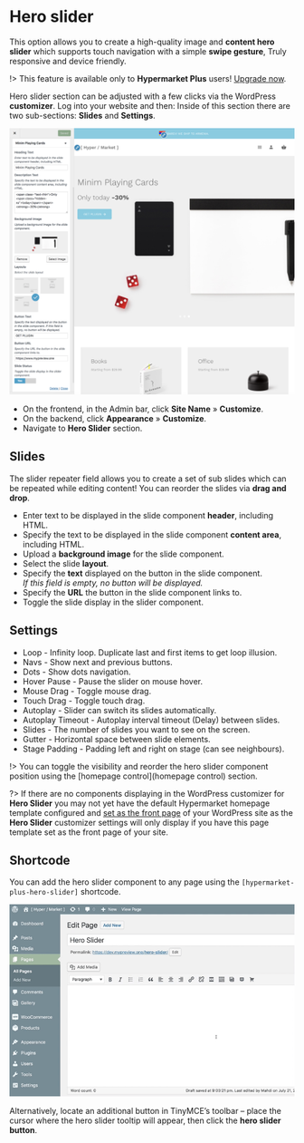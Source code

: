 # Hero slider

This option allows you to create a high-quality image and **content hero slider** which supports touch navigation with a simple **swipe gesture**, Truly responsive and device friendly.

!> This feature is available only to **Hypermarket Plus** users! [Upgrade now](https://www.mypreview.one).

Hero slider section can be adjusted with a few clicks via the WordPress **customizer**. Log into your website and then:
Inside of this section there are two sub-sections: **Slides** and **Settings**.

![Hero product](img/hero-slider.png)

* On the frontend, in the Admin bar, click **Site Name** » **Customize**.
* On the backend, click **Appearance** » **Customize**.
* Navigate to **Hero Slider** section.

## Slides

The slider repeater field allows you to create a set of sub slides which can be repeated while editing content! You can reorder the slides via **drag and drop**.

* Enter text to be displayed in the slide component **header**, including HTML.
* Specify the text to be displayed in the slide component **content area**, including HTML.
* Upload a **background image** for the slide component.	
* Select the slide **layout**.
* Specify the **text** displayed on the button in the slide component.<br/>
*If this field is empty, no button will be displayed.*
* Specify the **URL** the button in the slide component links to.	
* Toggle the slide display in the slider component.	

## Settings

* Loop - Infinity loop. Duplicate last and first items to get loop illusion.
* Navs - Show next and previous buttons.
* Dots - Show dots navigation.
* Hover Pause - Pause the slider on mouse hover.
* Mouse Drag - Toggle mouse drag.
* Touch Drag - Toggle touch drag.
* Autoplay - Slider can switch its slides automatically.
* Autoplay Timeout - Autoplay interval timeout (Delay) between slides.
* Slides - The number of slides you want to see on the screen.
* Gutter - Horizontal space between slide elements.
* Stage Padding - Padding left and right on stage (can see neighbours).

!> You can toggle the visibility and reorder the hero slider component position using the [homepage control](homepage control) section.

?> If there are no components displaying in the WordPress customizer for **Hero Slider** you may not yet have the default Hypermarket homepage template configured and [set as the front page](setup-homepage-template) of your WordPress site as the **Hero Slider** customizer settings will only display if you have this page template set as the front page of your site. 

## Shortcode

You can add the hero slider component to any page using the ```[hypermarket-plus-hero-slider]``` shortcode.

![Generate a hero slider shortcode](img/generate-hero-slider-shortcode.gif)

Alternatively, locate an additional button in TinyMCE’s toolbar – place the cursor where the hero slider tooltip will appear, then click the **hero slider button**.
